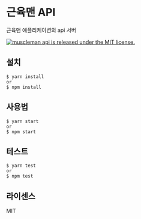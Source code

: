 # 근육맨 API
근육맨 애플리케이션의 api 서버

<a href="https://github.com/jhs851/muscleman-api/blob/HEAD/LICENSE">
    <img src="https://camo.githubusercontent.com/992daabc2aa4463339825f8333233ba330dd08c57068f6faf4bb598ab5a3df2e/68747470733a2f2f696d672e736869656c64732e696f2f62616467652f6c6963656e73652d4d49542d627269676874677265656e2e737667" alt="muscleman api is released under the MIT license." data-canonical-src="https://img.shields.io/badge/license-MIT-green.svg" style="max-width: 100%;">
</a>

## 설치
```
$ yarn install
or
$ npm install
```

## 사용법
```
$ yarn start
or
$ npm start
```

## 테스트
```
$ yarn test
or
$ npm test
```

## 라이센스
MIT
